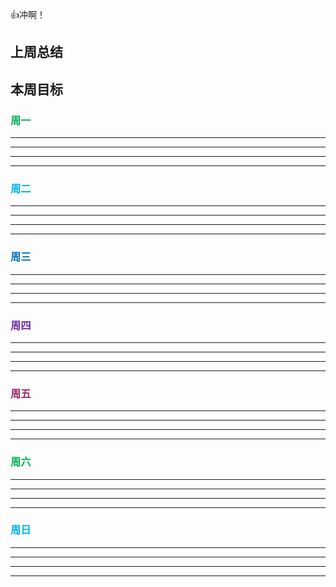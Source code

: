 👍冲啊！

## 上周总结


## 本周目标




### <font color="#00b050">周一</font>

---


---


---


---

### <font color="#00b0f0">周二</font>

---


---


---


---

### <font color="#0070c0"> 周三</font>

---


---


---


---

### <font color="#7030a0">周四</font>

---


---


---


---

### <font color="#972969"> 周五</font>

---


---


---


---

### <font color="#00b050">周六</font>

---


---


---


---

### <font color="#00b0f0">周日</font>

---


---


---


---

